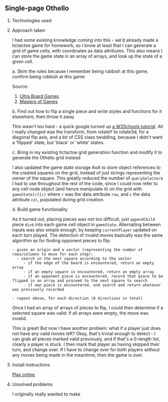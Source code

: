 ## Single-page Othello

1. Technologies used
2. Approach taken

    I had some existing knowledge coming into this - we'd already made a tictactoe game for homework, so I know at least that I can generate a grid of game cells, with coordinates as data attributes. This also means I can store the game state in an array of arrays, and look up the state of a given cell.

    a. Skim the rules because I remember being rubbish at this game, confirm being rubbish at this game

    Source:

    1. [Ultra Board Games](https://www.ultraboardgames.com/othello/game-rules.php)
    2. [Masters of Games](https://www.mastersofgames.com/rules/reversi-othello-rules.htm)

    b. Find out how to flip a single piece and write styles and functions for it elsewhere, then throw it away

    This wasn't too hard - a quick google turned up [a W3Schools tutorial](https://www.w3schools.com/howto/howto_css_flip_card.asp). All I really changed was the transform, from rotateY to rotate3d, for a diagonal flip axis, and a bit of CSS class twiddling, because I didn't want a 'flipped' state, but 'black' or 'white' states.

    c. Bring in my existing tictactoe grid generation function and modify it to generate the Othello grid instead

    I also updated the game state storage AoA to store object references to the created squares on the grid, instead of just strings representing the owner of the square. This greatly reduced the number of `querySelector`s I had to use throughout the rest of the code, since I could now refer to any cell node object (and hence manipulate it) on the grid with `gameState[r][c]` where `r` was the data attribute `row`, and `c` the data attribute `col`, populated during grid creation.

    d. Build game functionality

    As it turned out, placing pieces was not too difficult, just `appendChild` piece `div`s into each game cell object in `gameState`. Alternating between inputs was also simple enough, by keeping `currentPlayer` updated on each turn played. The detection of invalid moves basically was the same algorithm as for finding opponent pieces to flip:

       - given an origin and a vector (representing the number of rows/columns to move for each step):
         - search in the next square according to the vector
            - if the edge of the board is encountered, return an empty array
            - if an empty square is encountered, return an empty array
            - if an opponent piece is encountered, record that piece to be flipped in an array and proceed to the next square to search
            - if own piece is encountered, end search and return whatever was previously recorded

       - repeat above, for each direction (8 directions in total)


    Once I had an array of arrays of pieces to flip, I could then determine if a selected square was valid: if all arrays were empty, the move was invalid.

    This is great! But now I have another problem: what if a player just does not have any valid moves left? Okay, that's trivial enough to detect - I can grab all pieces marked valid previously, and if that's a 0-length list, clearly a player is stuck. I then mark that player as having skipped their turn, and change over. If I have to change over for both players without any moves being made in the meantime, then the game is over.

3. Install instructions

    [Play online](https://dyanawu.github.io/sei-proj-othello/)

4. Unsolved problems

    I originally really wanted to make 